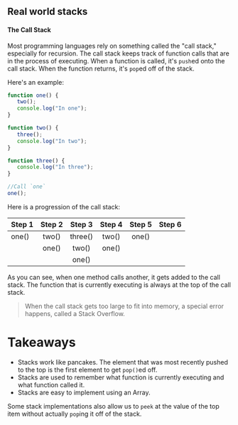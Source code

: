 
## Real world stacks

#### The Call Stack

Most programming languages rely on something called the "call stack," especially for recursion. The call stack keeps track of function calls that are in the process of executing.  When a function is called, it's `push`ed onto the call stack. When the function returns, it's `pop`ed off of the stack.

 Here's an example:

 ```js
function one() {
    two();
    console.log("In one");
}

function two() {
    three();
    console.log("In two");
}

function three() {
    console.log("In three");
}

//Call `one`
one();
 ```

 Here is a progression of the call stack:

| Step 1 | Step 2 | Step 3 | Step 4 | Step 5 | Step 6 |
|--------|:------:|:------:|:------:|:------:|:------:|
| one()  | two()  | three()| two()  | one()  |
|        | one()  | two()  | one()  |
|        |        | one()  |        |

As you can see, when one method calls another, it gets added to the call stack. The function that is currently executing is always at the top of the call stack.

> When the call stack gets too large to fit into memory, a special error happens, called a Stack Overflow.


# Takeaways

+ Stacks work like pancakes. The element that was most recently pushed to the top is the first element to get `pop()`ed off.
+ Stacks are used to remember what function is currently executing and what function called it.
+ Stacks are easy to implement using an Array.

Some stack implementations also allow us to `peek` at the value of the top item without actually `pop`ing it off of the stack.
